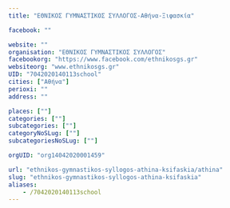 ```yaml
---
title: "ΕΘΝΙΚΟΣ ΓΥΜΝΑΣΤΙΚΟΣ ΣΥΛΛΟΓΟΣ-Αθήνα-Ξιφασκία"

facebook: ""

website: ""
organisation: "ΕΘΝΙΚΟΣ ΓΥΜΝΑΣΤΙΚΟΣ ΣΥΛΛΟΓΟΣ"
facebookorg: "https://www.facebook.com/ethnikosgs.gr"
websiteorg: "www.ethnikosgs.gr"
UID: "7042020140113school"
cities: ["Αθήνα"]
perioxi: ""
address: ""

places: [""]
categories: [""]
subcategories: [""]
categoryNoSLug: [""]
subcategoriesNoSLug: [""]

orgUID: "org14042020001459"

url: "ethnikos-gymnastikos-syllogos-athina-ksifaskia/athina"
slug: "ethnikos-gymnastikos-syllogos-athina-ksifaskia"
aliases:
    - /7042020140113school
---
```





